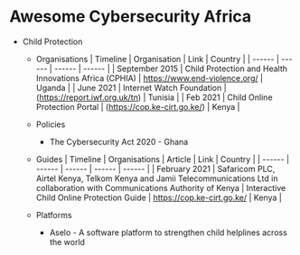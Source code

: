 # Awesome Cybersecurity Africa

* Child Protection
    * Organisations
      | Timeline | Organisation | Link | Country |
      | ------ | ------ | ------ | ------ |
      | September 2015 | Child Protection and Health Innovations Africa (CPHIA) | https://www.end-violence.org/ | Uganda |
      | June 2021 | Internet Watch Foundation | (https://report.iwf.org.uk/tn) | Tunisia |
      | Feb 2021 | Child Online Protection Portal | (https://cop.ke-cirt.go.ke/) | Kenya |
       
   * Policies
        * The Cybersecurity Act 2020 - Ghana
   * Guides
      | Timeline | Organisations | Article | Link | Country |
      | ------ | ------ | ------ | ------ | ------ |
      | February 2021 | Safaricom PLC, Airtel Kenya, Telkom Kenya and Jamii Telecommunications Ltd in collaboration with Communications Authority of Kenya | Interactive Child Online Protection Guide | https://cop.ke-cirt.go.ke/ | Kenya |

   * Platforms
        * Aselo - A software platform to strengthen child helplines across the world
